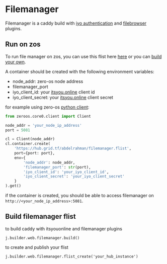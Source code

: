 # Filemanager
Filemanager is a caddy build with [iyo authentication](https://github.com/itsyouonline/caddy-integration) and [filebrowser](https://github.com/filebrowser/caddy) plugins.


## Run on zos
To run file manager on zos, you can use this flist here [here](https://hub.grid.tf/abdelrahman/filemanager.flist.md) or you can [build your own](#Build-filemanager-flist).


A container should be created with the following environment variables:

* node_addr: zero-os node address
* filemanager_port
* iyo_client_id: your [itsyou.online](https://itsyou.online) client id
* iyo_client_secret: your [itsyou.online](https://itsyou.online) client secret

for example using zero-os [python client](https://github.com/threefoldtech/0-core/blob/development/docs/interacting/python.md):

```python
from zeroos.core0.client import Client

node_addr = 'your_node_ip_address'
port = 5081

cl = Client(node_addr)
cl.container.create(
    'https://hub.grid.tf/abdelrahman/filemanager.flist',
    port={port: port},
    env={
        'node_addr': node_addr,
        'filemanager_port': str(port),
        'iyo_client_id': 'your_iyo_client_id',
        'iyo_client_secret': 'your_iyo_client_secret'
    }
).get()
```

if the container is created, you should be able to access filemanager on `http://<your_node_ip_address>:5081`.

## Build filemanager flist
to build caddy with itsyouonline and filemanager plugins

`j.builder.web.filemanager.build()`

to create and publish your flist

`j.builder.web.filemanager.flist_create('your_hub_instance')`

